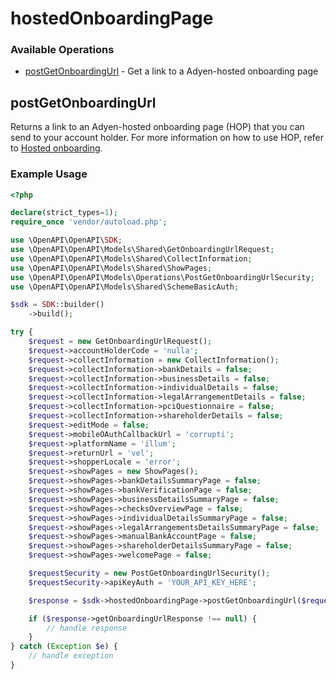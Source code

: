 # hostedOnboardingPage

### Available Operations

* [postGetOnboardingUrl](#postgetonboardingurl) - Get a link to a Adyen-hosted onboarding page

## postGetOnboardingUrl

Returns a link to an Adyen-hosted onboarding page (HOP) that you can send to your account holder. For more information on how to use HOP, refer to [Hosted onboarding](https://docs.adyen.com/marketplaces-and-platforms/classic/collect-verification-details/hosted-onboarding-page). 

### Example Usage

```php
<?php

declare(strict_types=1);
require_once 'vendor/autoload.php';

use \OpenAPI\OpenAPI\SDK;
use \OpenAPI\OpenAPI\Models\Shared\GetOnboardingUrlRequest;
use \OpenAPI\OpenAPI\Models\Shared\CollectInformation;
use \OpenAPI\OpenAPI\Models\Shared\ShowPages;
use \OpenAPI\OpenAPI\Models\Operations\PostGetOnboardingUrlSecurity;
use \OpenAPI\OpenAPI\Models\Shared\SchemeBasicAuth;

$sdk = SDK::builder()
    ->build();

try {
    $request = new GetOnboardingUrlRequest();
    $request->accountHolderCode = 'nulla';
    $request->collectInformation = new CollectInformation();
    $request->collectInformation->bankDetails = false;
    $request->collectInformation->businessDetails = false;
    $request->collectInformation->individualDetails = false;
    $request->collectInformation->legalArrangementDetails = false;
    $request->collectInformation->pciQuestionnaire = false;
    $request->collectInformation->shareholderDetails = false;
    $request->editMode = false;
    $request->mobileOAuthCallbackUrl = 'corrupti';
    $request->platformName = 'illum';
    $request->returnUrl = 'vel';
    $request->shopperLocale = 'error';
    $request->showPages = new ShowPages();
    $request->showPages->bankDetailsSummaryPage = false;
    $request->showPages->bankVerificationPage = false;
    $request->showPages->businessDetailsSummaryPage = false;
    $request->showPages->checksOverviewPage = false;
    $request->showPages->individualDetailsSummaryPage = false;
    $request->showPages->legalArrangementsDetailsSummaryPage = false;
    $request->showPages->manualBankAccountPage = false;
    $request->showPages->shareholderDetailsSummaryPage = false;
    $request->showPages->welcomePage = false;

    $requestSecurity = new PostGetOnboardingUrlSecurity();
    $requestSecurity->apiKeyAuth = 'YOUR_API_KEY_HERE';

    $response = $sdk->hostedOnboardingPage->postGetOnboardingUrl($request, $requestSecurity);

    if ($response->getOnboardingUrlResponse !== null) {
        // handle response
    }
} catch (Exception $e) {
    // handle exception
}
```
